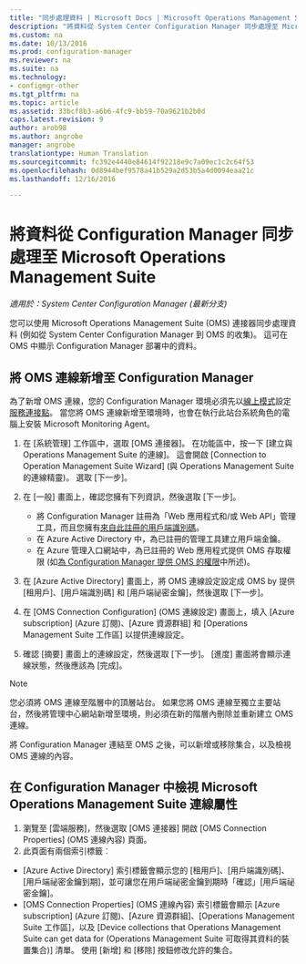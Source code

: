 ```yaml
---
title: "同步處理資料 | Microsoft Docs | Microsoft Operations Management Suite "
description: "將資料從 System Center Configuration Manager 同步處理至 Microsoft Operations Management Suite。"
ms.custom: na
ms.date: 10/13/2016
ms.prod: configuration-manager
ms.reviewer: na
ms.suite: na
ms.technology:
- configmgr-other
ms.tgt_pltfrm: na
ms.topic: article
ms.assetid: 33bcf8b3-a6b6-4fc9-bb59-70a9621b2b0d
caps.latest.revision: 9
author: arob98
ms.author: angrobe
manager: angrobe
translationtype: Human Translation
ms.sourcegitcommit: fc392e4440e84614f92218e9c7a09ec1c2c64f53
ms.openlocfilehash: 0d8944bef9578a41b529a2d53b5a4d0094eaa21c
ms.lasthandoff: 12/16/2016

---
```

# <a name="sync-data-from-configuration-manager-to-the-microsoft-operations-management-suite"></a>將資料從 Configuration Manager 同步處理至 Microsoft Operations Management Suite

*適用於：System Center Configuration Manager (最新分支)*

您可以使用 Microsoft Operations Management Suite (OMS) 連接器同步處理資料 (例如從 System Center Configuration Manager 到 OMS 的收集)。 這可在 OMS 中顯示 Configuration Manager 部署中的資料。

## <a name="add-an-oms-connection-to-configuration-manager"></a>將 OMS 連線新增至 Configuration Manager

為了新增 OMS 連線，您的 Configuration Manager 環境必須先以[線上模式](https://azure.microsoft.com/en-us/documentation/articles/resource-group-create-service-principal-portal/)設定[服務連接點](../../../core/servers/deploy/configure/about-the-service-connection-point.md)。 當您將 OMS 連線新增至環境時，也會在執行此站台系統角色的電腦上安裝 Microsoft Monitoring Agent。
1.  在 [系統管理] 工作區中，選取 [OMS 連接器]。 在功能區中，按一下 [建立與 Operations Management Suite 的連線]。 這會開啟 [Connection to Operation Management Suite Wizard] (與 Operations Management Suite 的連線精靈)。 選取 [下一步]。
2.  在 [一般] 畫面上，確認您擁有下列資訊，然後選取 [下一步]。

    * 將 Configuration Manager 註冊為「Web 應用程式和/或 Web API」管理工具，而且您擁有[來自此註冊的用戶端識別碼](https://azure.microsoft.com/documentation/articles/active-directory-integrating-applications/)。
    * 在 Azure Active Directory 中，為已註冊的管理工具建立用戶端金鑰。
    * 在 Azure 管理入口網站中，為已註冊的 Web 應用程式提供 OMS 存取權限 (如[為 Configuration Manager 提供 OMS 的權限](https://azure.microsoft.com/en-us/documentation/articles/log-analytics-sccm/#provide-configuration-manager-with-permissions-to-oms)中所述)。

3.  在 [Azure Active Directory] 畫面上，將 OMS 連線設定設定成 OMS by 提供 [租用戶]、[用戶端識別碼] 和 [用戶端祕密金鑰]，然後選取 [下一步]。
4.  在 [OMS Connection Configuration] (OMS 連線設定) 畫面上，填入 [Azure subscription] (Azure 訂閱)、[Azure 資源群組] 和 [Operations Management Suite 工作區] 以提供連線設定。
5.  確認 [摘要] 畫面上的連線設定，然後選取 [下一步]。 [進度] 畫面將會顯示連線狀態，然後應該為 [完成]。

> [!NOTE]
> 您必須將 OMS 連線至階層中的頂層站台。 如果您將 OMS 連線至獨立主要站台，然後將管理中心網站新增至環境，則必須在新的階層內刪除並重新建立 OMS 連線。

將 Configuration Manager 連結至 OMS 之後，可以新增或移除集合，以及檢視 OMS 連線的內容。

## <a name="viewing-microsoft-operations-management-suite-connection-properties-in-configuration-manager"></a>在 Configuration Manager 中檢視 Microsoft Operations Management Suite 連線屬性

1.  瀏覽至 [雲端服務]，然後選取 [OMS 連接器] 開啟 [OMS Connection Properties] (OMS 連線內容) 頁面。
2.  此頁面有兩個索引標籤︰
  * [Azure Active Directory] 索引標籤會顯示您的 [租用戶]、[用戶端識別碼]、[用戶端祕密金鑰到期]，並可讓您在用戶端祕密金鑰到期時「確認」[用戶端祕密金鑰]。
  * [OMS Connection Properties] (OMS 連線內容) 索引標籤會顯示 [Azure subscription] (Azure 訂閱)、[Azure 資源群組]、[Operations Management Suite 工作區]，以及 [Device collections that Operations Management Suite can get data for (Operations Management Suite 可取得其資料的裝置集合)] 清單。 使用 [新增] 和 [移除] 按鈕修改允許的集合。

